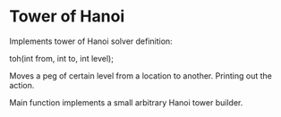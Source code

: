 # Tower of Hanoi

Implements tower of Hanoi solver definition:

toh(int from, int to, int level);

Moves a peg of certain level from a location to another. Printing out the action.

Main function implements a small arbitrary Hanoi tower builder. 
